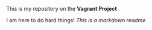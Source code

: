 This is my repository on the **Vagrant Project**

I am here to do hard things! 
*This is a markdown readme*
